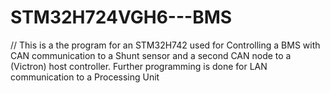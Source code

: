 # STM32H724VGH6---BMS
// This is a the program for an STM32H742 used for Controlling a BMS with CAN communication to a Shunt  sensor and a second CAN node to a (Victron) host controller.  Further programming is done for LAN communication to a Processing Unit
